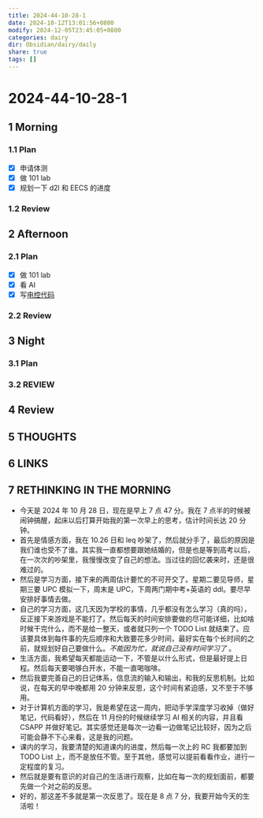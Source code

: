 ```yaml
---
title: 2024-44-10-28-1
date: 2024-10-12T13:01:56+0800
modify: 2024-12-05T23:45:05+0800
categories: dairy
dir: Obsidian/dairy/daily
share: true
tags: []
---
```


# 2024-44-10-28-1

## 1 Morning

### 1.1 Plan

- [x] 申请体测
- [x] 做 101 lab
- [x] 规划一下 d2l 和 EECS 的进度

### 1.2 Review

## 2 Afternoon

### 2.1 Plan

- [x] 做 101 lab
- [x] 看 AI
- [x] 写[电控代码](%E7%94%B5%E6%8E%A7%E4%BB%A3%E7%A0%81.md)

### 2.2 Review

## 3 Night

### 3.1 Plan

### 3.2 REVIEW

## 4 Review

## 5 THOUGHTS

## 6 LINKS

## 7 RETHINKING IN THE MORNING

- 今天是 2024 年 10 月 28 日，现在是早上 7 点 47 分。我在 7 点半的时候被闹钟搞醒，起床以后打算开始我的第一次早上的思考，估计时间长达 20 分钟。
- 首先是情感方面，我在 10.26 日和 leq 吵架了，然后就分手了，最后的原因是我们谁也受不了谁。其实我一直都想要跟她结婚的，但是也是等到高考以后，在一次次的吵架里，我慢慢改变了自己的想法。当过往的回忆袭来时，还是很难过的。
- 然后是学习方面，接下来的两周估计要忙的不可开交了。星期二要见导师，星期三要 UPC 模拟一下，周末是 UPC，下周两门期中考+英语的 ddl。要尽早安排好事情去做。
- 自己的学习方面，这几天因为学校的事情，几乎都没有怎么学习（真的吗），反正接下来游戏是不能打了。然后每天的时间安排要做的尽可能详细，比如啥时候干完什么，而不是给一整天，或者就只列一个 TODO List 就结束了。应该要具体到每件事的先后顺序和大致要花多少时间，最好实在每个长时间的之前，就规划好自己要做什么。*不能因为忙，就说自己没有时间学习了* 。
- 生活方面，我希望每天都能运动一下，不管是以什么形式，但是最好提上日程。然后每天要喝够白开水，不能一直喝咖啡。
- 然后我要完善自己的日记体系，信息流的输入和输出，和我的反思机制。比如说，在每天的早中晚都用 20 分钟来反思，这个时间有紧迫感，又不至于不够用。
- 对于计算机方面的学习，我是希望在这一周内，把动手学深度学习收掉（做好笔记，代码看好），然后在 11 月份的时候继续学习 AI 相关的内容，并且看 CSAPP 并做好笔记。其实感觉还是每次一边看一边做笔记比较好，因为之后可能会静不下心来看，这是我的问题。
- 课内的学习，我要清楚的知道课内的进度，然后每一次上的 RC 我都要加到 TODO List 上，而不是放任不管。至于其他，感觉可以提前看看作业，进行一定程度的复习。
- 然后就是要有意识的对自己的生活进行观察，比如在每一次的规划面前，都要先做一个对之前的反思。
- 好的，那这差不多就是第一次反思了。现在是 8 点 7 分，我要开始今天的生活啦！